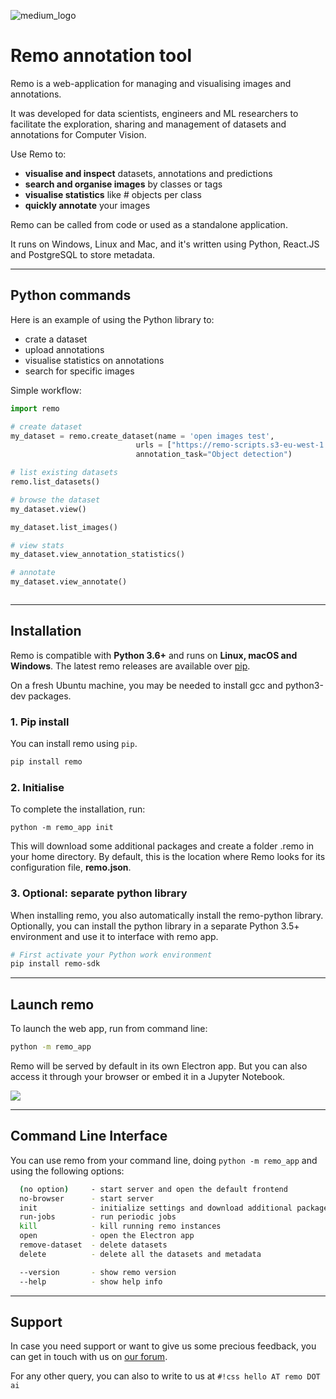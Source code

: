 
![medium_logo](https://raw.githubusercontent.com/rediscovery-io/remo-python/master/img/remo_normal.png)

# Remo annotation tool

Remo is a web-application for managing and visualising images and annotations.

It was developed for data scientists, engineers and ML researchers to facilitate
the exploration, sharing and management of datasets and annotations for Computer Vision.

Use Remo to:

- **visualise and inspect** datasets, annotations and predictions
- **search and organise images** by classes or tags
- **visualise statistics** like # objects per class
- **quickly annotate** your images

Remo can be called from code or used as a standalone application.

It runs on Windows, Linux and Mac, and it's written using Python, React.JS and PostgreSQL to store metadata.

- - -

## Python commands
Here is an example of using the Python library to:

- crate a dataset
- upload annotations
- visualise statistics on annotations
- search for specific images

Simple workflow:

``` python
import remo

# create dataset
my_dataset = remo.create_dataset(name = 'open images test',
                            urls = ["https://remo-scripts.s3-eu-west-1.amazonaws.com/open_images_sample_dataset.zip"],
                            annotation_task="Object detection")

# list existing datasets                
remo.list_datasets()

# browse the dataset
my_dataset.view()

my_dataset.list_images()

# view stats
my_dataset.view_annotation_statistics()

# annotate
my_dataset.view_annotate()



```

---

## Installation
Remo is compatible with **Python 3.6+** and runs on **Linux, macOS and Windows**. The latest remo releases are available over <a href="https://pypi.org/project/remo/" target="_blank">pip</a>.

On a fresh Ubuntu machine, you may be needed to install gcc and python3-dev packages.

### 1. Pip install
You can install remo using `pip`.

``` bash
pip install remo
```

### 2. Initialise
To complete the installation, run:

```
python -m remo_app init
```

This will download some additional packages and create a folder .remo in your home directory. By default, this is the location where Remo looks for its configuration file, **remo.json**.


### 3. Optional: separate python library

When installing remo, you also automatically install the remo-python library.
Optionally, you can install the python library in a separate Python 3.5+ environment and use it to interface with remo app.

``` bash
# First activate your Python work environment
pip install remo-sdk
```

---
## Launch remo

To launch the web app, run from command line:

``` bash
python -m remo_app
```

Remo will be served by default in its own Electron app. But you can also access it through your browser or embed it in a Jupyter Notebook.


![](https://remo.ai/docs/img/remo_preview.PNG)

---
## Command Line Interface

You can use remo from your command line, doing `python -m remo_app` and using the following options:


```bash
  (no option)     - start server and open the default frontend
  no-browser      - start server
  init            - initialize settings and download additional packages
  run-jobs        - run periodic jobs
  kill            - kill running remo instances
  open            - open the Electron app
  remove-dataset  - delete datasets
  delete          - delete all the datasets and metadata

  --version       - show remo version
  --help          - show help info
```

---
## Support

In case you need support or want to give us some precious feedback, you can get in touch with us on <a href="https://discuss.remo.ai" target="_blank"> our forum</a>.

For any other query, you can also to write to us at  `#!css hello AT remo DOT ai`
